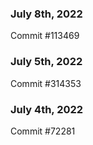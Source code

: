 ### July 8th, 2022

Commit #113469

### July 5th, 2022

Commit #314353


### July 4th, 2022

Commit #72281
